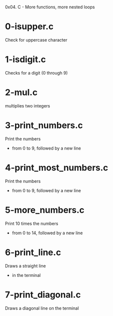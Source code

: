 0x04. C - More functions, more nested loops

# 0-isupper.c
Check for uppercase character

# 1-isdigit.c
Checks for a digit (0 through 9)

# 2-mul.c
multiplies two integers

# 3-print_numbers.c
Print the numbers
 * from 0 to 9, followed by a new line

# 4-print_most_numbers.c
Print the numbers
 * from 0 to 9, followed by a new line

# 5-more_numbers.c
Print 10 times the numbers
 * from 0 to 14, followed by a new line

# 6-print_line.c
Draws a straight line
 * in the terminal

# 7-print_diagonal.c
Draws a diagonal line on the terminal

